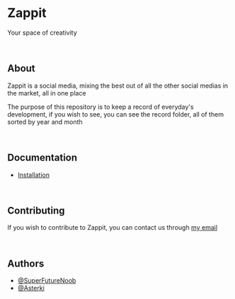 # Zappit

Your space of creativity

<br />

## About

Zappit is a social media, mixing the best out of all the other social medias in the market, all in one place

The purpose of this repository is to keep a record of everyday's development, if you wish to see, you can see the record folder, all of them sorted by year and month

<br />

## Documentation

-   [Installation](./docs/installation.md)

<br />

## Contributing

If you wish to contribute to Zappit, you can contact us through [my email](mailto:asterki.dev@proton.me)

<br />

## Authors

-   [@SuperFutureNoob](https://www.github.com/SuperFutureNoob)
-   [@Asterki](https://www.github.com/Asterki)

